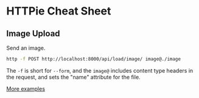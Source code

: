 # HTTPie Cheat Sheet

## Image Upload

Send an image.

```bash
http -f POST http://localhost:8000/api/load/image/ image@./image
```

The `-f` is short for `--form`, and the `image@` includes content type headers in the request, and sets the "name" attribute for the file.

[More examples](https://stackoverflow.com/questions/50830425/how-to-upload-a-file-with-put-in-httpie)